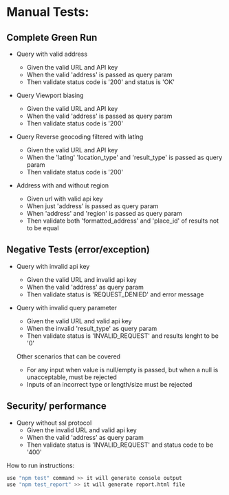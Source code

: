 # Manual Tests:
## Complete Green Run

 * Query with valid address
    * Given the valid URL and API key 
    * When the valid 'address' is passed as query param 
    * Then validate status code is '200' and status is 'OK'

 * Query Viewport biasing
    * Given the valid URL and API key
    * When the valid 'address' is passed as query param
    * Then validate status code is '200'
 
 * Query Reverse geocoding filtered with latlng
     * Given the valid URL and API key
     * When the 'latlng' 'location_type' and 'result_type' is passed as query param
     * Then validate status code is '200'
     
 * Address with and without region 
     * Given url with valid api key
     * When  just 'address' is passed as query param
     * When 'address' and 'region' is passed as query param
     * Then validate both 'formatted_address' and 'place_id' of results not to be equal
     
  
## Negative Tests (error/exception)

 * Query with invalid api key
    * Given the valid URL and invalid api key
    * When the valid 'address' as query param 
    * Then validate status is 'REQUEST_DENIED' and error message
      
 * Query with invalid query parameter
    * Given the valid URL and valid api key
    * When the invalid 'result_type' as query param 
    * Then validate status is 'INVALID_REQUEST' and results lenght to be '0'
    
    Other scenarios that can be covered
    * For any input when value is null/empty is passed, but when a null is unacceptable, must be rejected
    * Inputs of an incorrect type or  length/size must be rejected

## Security/ performance    

* Query without ssl protocol
    * Given the invalid URL and valid api key
    * When the valid 'address' as query param 
    * Then validate status is 'INVALID_REQUEST' and status code to be '400'
    

How to run instructions:
```bash
use "npm test" command >> it will generate console output 
use "npm test_report" >> it will generate report.html file 
```

